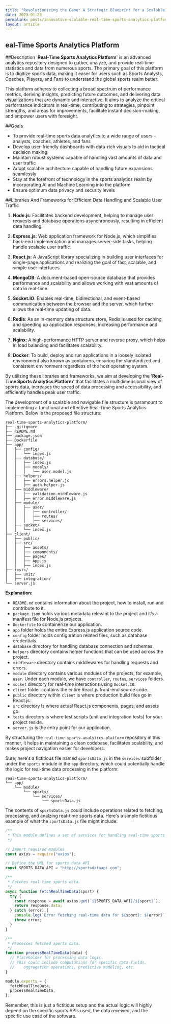 ```yaml
---
title: "Revolutionizing the Game: A Strategic Blueprint for a Scalable, AI-Driven Real-Time Sports Analytics Platform"
date: 2023-01-28
permalink: posts/innovative-scalable-real-time-sports-analytics-platform
layout: article
---
```


## eal-Time Sports Analytics Platform

##Description
'**Real-Time Sports Analytics Platform**' is an advanced analytics repository designed to gather, analyze, and provide real-time statistics and data from numerous sports. The primary goal of this platform is to digitize sports data, making it easer for users such as Sports Analysts, Coaches, Players, and Fans to understand the global sports realm better.

This platform adheres to collecting a broad spectrum of performance metrics, deriving insights, predicting future outcomes, and delivering data visualizations that are dynamic and interactive. It aims to analyze the critical performance indicators in real-time, contributing to strategies, pinpoint strengths, and areas for improvements, facilitate instant decision-making, and empower users with foresight.

##Goals

- To provide real-time sports data analytics to a wide range of users - analysts, coaches, athletes, and fans
- Develop user-friendly dashboards with data-rich visuals to aid in tactical decision making
- Maintain robust systems capable of handling vast amounts of data and user traffic
- Adopt scalable architecture capable of handling future expansions seamlessly
- Stay at the forefront of technology in the sports analytics realm by incorporating AI and Machine Learning into the platform
- Ensure optimum data privacy and security levels

##Libraries And Frameworks for Efficient Data Handling and Scalable User Traffic

1. **Node.js**: Facilitates backend development, helping to manage user requests and database operations asynchronously, resulting in efficient data handling.

2. **Express.js**: Web application framework for Node.js, which simplifies back-end implementation and manages server-side tasks, helping handle scalable user traffic.

3. **React.js**: A JavaScript library specializing in building user interfaces for single-page applications and realizing the goal of fast, scalable, and simple user interfaces.

4. **MongoDB**: A document-based open-source database that provides performance and scalability and allows working with vast amounts of data in real-time.

5. **Socket.IO**: Enables real-time, bidirectional, and event-based communication between the browser and the server, which further allows the real-time updating of data.

6. **Redis**: As an in-memory data structure store, Redis is used for caching and speeding up application responses, increasing performance and scalability.

7. **Nginx**: A high-performance HTTP server and reverse proxy, which helps in load balancing and facilitates scalability.

8. **Docker**: To build, deploy and run applications in a loosely isolated environment also known as containers, ensuring the standardized and consistent environment regardless of the host operating system.

By utilizing these libraries and frameworks, we aim at developing the '**Real-Time Sports Analytics Platform**' that facilitates a multidimensional view of sports data, increases the speed of data processing and accessibility, and efficiently handles peak user traffic.

The development of a scalable and navigable file structure is paramount to implementing a functional and effective Real-Time Sports Analytics Platform. Below is the proposed file structure:

```
real-time-sports-analytics-platform/
├── .gitignore
├── README.md
├── package.json
├── Dockerfile
├── app/
│   ├── config/
│   │   └── index.js
│   ├── database/
│   │   ├── index.js
│   │   ├── models/
│   │   │   └── user.model.js
│   ├── helpers/
│   │   ├── errors.helper.js
│   │   ├── auth.helper.js
│   ├── middleware/
│   │   ├── validation.middleware.js
│   │   ├── error.middleware.js
│   ├── module/
│   │   ├── user/
│   │   │   ├── controller/
│   │   │   ├── routes/
│   │   │   ├── services/
│   ├── socket/
│   │   └── index.js
├── client/
│   ├── public/
│   ├── src/
│   │   ├── assets/
│   │   ├── components/
│   │   ├── pages/
│   │   ├── App.js
│   │   ├── index.js
├── tests/
│   ├── unit/
│   ├── integration/
└── server.js
```

**Explanation:**

- `README.md` contains information about the project, how to install, run and contribute to it.
- `package.json` holds various metadata relevant to the project and it’s a manifest file for Node.js projects.
- `Dockerfile` to containerize our application.
- `app` folder holds the entire Express.js application source code.
- `config` folder holds configuration related files, such as database credentials.
- `database` directory for handling database connection and schemas.
- `helpers` directory contains helper functions that can be used across the project.
- `middleware` directory contains middlewares for handling requests and errors.
- `module` directory contains various modules of the projects, for example, `user`. Under each module, we have `controller`, `routes`, `services` folders.
- `socket` directory for real-time interactions using `Socket.IO`.
- `client` folder contains the entire React.js front-end source code.
- `public` directory within `client` is where production build files go in React.js.
- `src` directory is where actual React.js components, pages, and assets go.
- `tests` directory is where test scripts (unit and integration tests) for your project reside.
- `server.js` is the entry point for our application.

By structuring the `real-time-sports-analytics-platform` repository in this manner, it helps in maintaining a clean codebase, facilitates scalability, and makes project navigation easier for developers.

Sure, here's a fictitious file named `sportsData.js` in the `services` subfolder under the `sports` module in the `app` directory, which could potentially handle the logic for real-time data processing in the platform:

```
real-time-sports-analytics-platform/
└── app/
    └── module/
        └── sports/
            └── services/
                └── sportsData.js
```

The contents of `sportsData.js` could include operations related to fetching, processing, and analzing real-time sports data. Here's a simple fictitious example of what the `sportsData.js` file might include:

```javascript
/**
 * This module defines a set of services for handling real-time sports data.
 */

// Import required modules
const axios = require("axios");

// Define the URL for sports data API
const SPORTS_DATA_API = "http://sportsdataapi.com";

/**
 * Fetches real-time sports data.
 */
async function fetchRealTimeData(sport) {
  try {
    const response = await axios.get(`${SPORTS_DATA_API}/${sport}`);
    return response.data;
  } catch (error) {
    console.log(`Error fetching real-time data for ${sport}: ${error}`);
    throw error;
  }
}

/**
 * Processes fetched sports data.
 */
function processRealTimeData(data) {
  // Placeholder for processing data logic.
  // This could include computations for specific data fields,
  //    aggregation operations, predictive modeling, etc.
}

module.exports = {
  fetchRealTimeData,
  processRealTimeData,
};
```

Remember, this is just a fictitious setup and the actual logic will highly depend on the specific sports APIs used, the data received, and the specific use case of the software.
